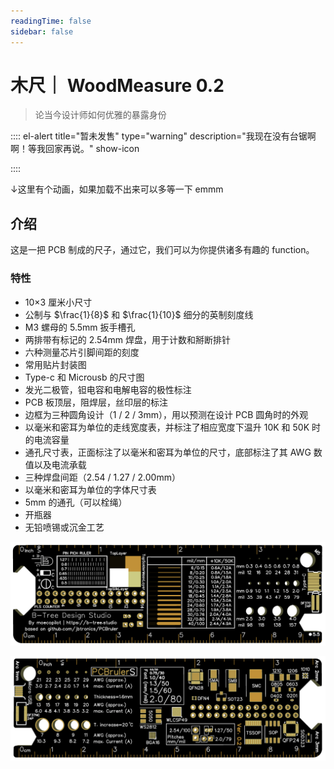```yaml
---
readingTime: false
sidebar: false
---
```


# 木尺｜ WoodMeasure 0.2

> 论当今设计师如何优雅的暴露身份

:::: el-alert title="暂未发售" type="warning" description="我现在没有台锯啊啊！等我回家再说。" show-icon

::::

↓这里有个动画，如果加载不出来可以多等一下 emmm

<SP file="/assets/svg/PCBRuler.svg" start="autostart"/>

## 介绍

这是一把 PCB 制成的尺子，通过它，我们可以为你提供诸多有趣的 function。

### 特性

- 10×3 厘米小尺寸
- 公制与 $\frac{1}{8}$ 和 $\frac{1}{10}$ 细分的英制刻度线
- M3 螺母的 5.5mm 扳手槽孔
- 两排带有标记的 2.54mm 焊盘，用于计数和掰断排针
- 六种测量芯片引脚间距的刻度
- 常用贴片封装图
- Type-c 和 Microusb 的尺寸图
- 发光二极管，钽电容和电解电容的极性标注
- PCB 板顶层，阻焊层，丝印层的标注
- 边框为三种圆角设计（1 / 2 / 3mm），用以预测在设计 PCB 圆角时的外观
- 以毫米和密耳为单位的走线宽度表，并标注了相应宽度下温升 10K 和 50K 时的电流容量
- 通孔尺寸表，正面标注了以毫米和密耳为单位的尺寸，底部标注了其 AWG 数值以及电流承载
- 三种焊盘间距（2.54 / 1.27 / 2.00mm）
- 以毫米和密耳为单位的字体尺寸表
- 5mm 的通孔（可以栓绳）
- 开瓶器
- 无铅喷锡或沉金工艺

![](./top.png)

![](./bottom.png)
